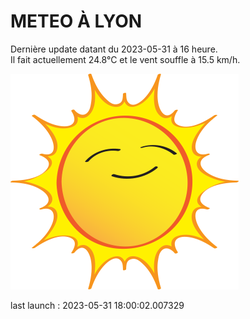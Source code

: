 # METEO À LYON

Dernière update datant du 2023-05-31 à 16 heure.  
Il fait actuellement 24.8°C et le vent souffle à 15.5 km/h.      

![](./.github/sun.png)

last launch : 2023-05-31 18:00:02.007329
